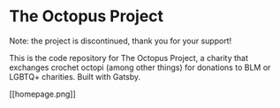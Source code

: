 # The Octopus Project

Note: the project is discontinued, thank you for your support!

This is the code repository for The Octopus Project, a charity that exchanges crochet octopi (among other things) for donations to BLM or LGBTQ+ charities. Built with Gatsby.

[[homepage.png]]
